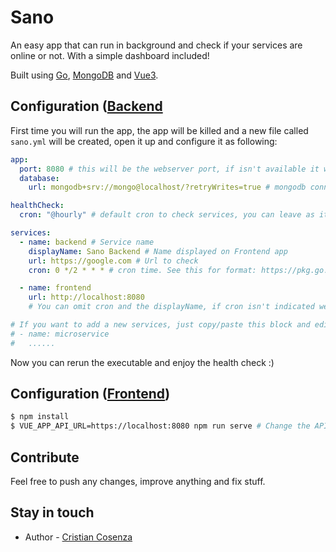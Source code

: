 # Sano

An easy app that can run in background and check if your services are online or not. With a simple dashboard included!

Built using [Go](https://go.dev/), [MongoDB](https://www.mongodb.com/) and [Vue3](https://vuejs.org/).

## Configuration ([Backend](https://github.com/hypnodev/sano-backend])
First time you will run the app, the app will be killed and a new file called `sano.yml` will be created, open it up and configure it as following:
```yaml
app:
  port: 8080 # this will be the webserver port, if isn't available it will pick the next one available
  database:
    url: mongodb+srv://mongo@localhost/?retryWrites=true # mongodb connection url

healthCheck:
  cron: "@hourly" # default cron to check services, you can leave as it is or decrease/increase. See this for format: https://pkg.go.dev/github.com/robfig/cron#hdr-CRON_Expression_Format

services:
  - name: backend # Service name
    displayName: Sano Backend # Name displayed on Frontend app
    url: https://google.com # Url to check
    cron: 0 */2 * * * # cron time. See this for format: https://pkg.go.dev/github.com/robfig/cron#hdr-CRON_Expression_Format

  - name: frontend
    url: http://localhost:8080
    # You can omit cron and the displayName, if cron isn't indicated we'll pick the healthCheck.cron and name for the displayName

# If you want to add a new services, just copy/paste this block and edit the setting
# - name: microservice
#   ......
```
Now you can rerun the executable and enjoy the health check :)

## Configuration ([Frontend](https://github.com/hypnodev/sano-frontend))
```bash
$ npm install
$ VUE_APP_API_URL=https://localhost:8080 npm run serve # Change the API url if the your is different
```

## Contribute
Feel free to push any changes, improve anything and fix stuff.

## Stay in touch
- Author - [Cristian Cosenza](https://linkedin.com/in/cristiancosenza)
